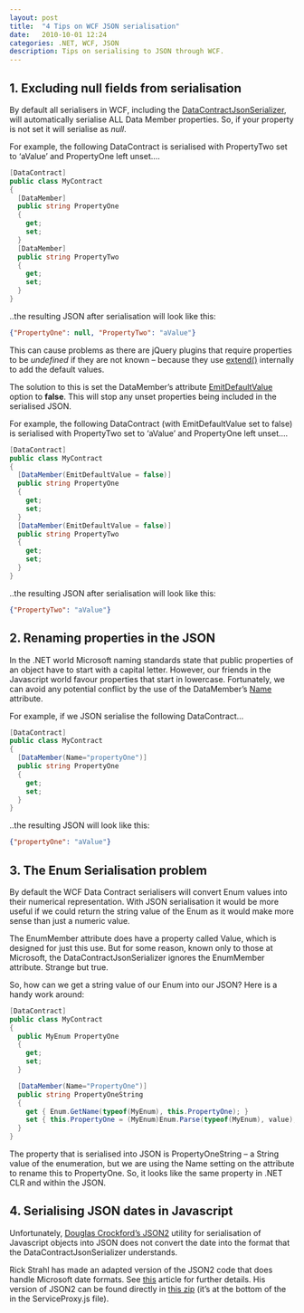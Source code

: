 ```yaml
---
layout: post
title:  "4 Tips on WCF JSON serialisation"
date:   2010-10-01 12:24
categories: .NET, WCF, JSON
description: Tips on serialising to JSON through WCF.
---
```

## 1. Excluding null fields from serialisation

By default all serialisers in WCF, including the [DataContractJsonSerializer](https://msdn.microsoft.com/en-us/library/system.runtime.serialization.json.datacontractjsonserializer.aspx), will automatically serialise ALL Data Member properties.  So, if your property is not set it will serialise as _null_.  

For example, the following DataContract is serialised with PropertyTwo set to ‘aValue’ and PropertyOne left unset….

```csharp
[DataContract]
public class MyContract
{
  [DataMember]
  public string PropertyOne
  {
    get;
    set;
  }
  [DataMember]
  public string PropertyTwo
  {
    get;
    set;
  }
}
```

..the resulting JSON after serialisation will look like this:

```json
{"PropertyOne": null, "PropertyTwo": "aValue"}
```

This can cause problems as there are jQuery plugins that require properties to be _undefined_ if they are not known  – because they use [extend()](https://api.jquery.com/jQuery.extend/) internally to add the default values.

The solution to this is set the DataMember’s attribute [EmitDefaultValue](https://msdn.microsoft.com/en-us/library/system.runtime.serialization.datamemberattribute.emitdefaultvalue.aspx) option to **false**.  This will stop any unset properties being included in the serialised JSON.

For example, the following DataContract (with EmitDefaultValue set to false) is serialised with PropertyTwo set to ‘aValue’ and PropertyOne left unset….

```csharp
[DataContract]
public class MyContract
{
  [DataMember(EmitDefaultValue = false)]
  public string PropertyOne
  {
    get;
    set;
  }
  [DataMember(EmitDefaultValue = false)]
  public string PropertyTwo
  {
    get;
    set;
  }
}
```

..the resulting JSON after serialisation will look like this:

```json
{"PropertyTwo": "aValue"}
```

## 2. Renaming properties in the JSON

In the .NET world Microsoft naming standards state that public properties of an object have to start with a capital letter.  However, our friends in the Javascript world favour properties that start in lowercase.  Fortunately, we can avoid any potential conflict by the use of the DataMember’s [Name](https://msdn.microsoft.com/en-us/library/system.runtime.serialization.datamemberattribute.name.aspx) attribute. 

For example, if we JSON serialise the following DataContract… 

```csharp
[DataContract]
public class MyContract
{
  [DataMember(Name="propertyOne")]
  public string PropertyOne
  {
    get;
    set;
  }
}
```

..the resulting JSON will look like this:

```json
{"propertyOne": "aValue"}
```

## 3. The Enum Serialisation problem

By default the WCF Data Contract serialisers will convert Enum values into their numerical representation.  With JSON serialisation it would be more useful if we could return the string value of the Enum as it would make more sense than just a numeric value.

The EnumMember attribute does have a property called Value, which is designed for just this use.  But for some reason, known only to those at Microsoft, the DataContractJsonSerializer ignores the EnumMember attribute.  Strange but true.

So, how can we get a string value of our Enum into our JSON?  Here is a handy work around:

```csharp
[DataContract]
public class MyContract
{
  public MyEnum PropertyOne
  {
    get;
    set;
  }

  [DataMember(Name="PropertyOne")]
  public string PropertyOneString
  {
    get { Enum.GetName(typeof(MyEnum), this.PropertyOne); }
    set { this.PropertyOne = (MyEnum)Enum.Parse(typeof(MyEnum), value); }
  }
}
```

The property that is serialised into JSON is PropertyOneString – a String value of the enumeration, but we are using the Name setting on the attribute to rename this to PropertyOne.  So, it looks like the same property in .NET CLR and within the JSON.

## 4. Serialising JSON dates in Javascript

Unfortunately, [Douglas Crockford’s JSON2](https://www.json.org/js.html) utility for serialisation of Javascript objects into JSON does not convert the date into the format that the DataContractJsonSerializer understands.

Rick Strahl has made an adapted version of the JSON2 code that does handle Microsoft date formats.  See [this](https://www.west-wind.com/weblog/posts/729630.aspx) article for further details.  His version of JSON2 can be found directly in [this zip](https://www.west-wind.com/weblog/images/200901/ServiceProxy.zip) (it’s at the bottom of the in the ServiceProxy.js file). 